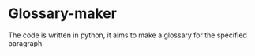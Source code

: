 # Glossary-maker
The code is written in python, it aims to make a glossary for the specified paragraph.